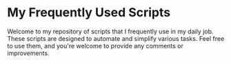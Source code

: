 # My Frequently Used Scripts

Welcome to my repository of scripts that I frequently use in my daily job. These scripts are designed to automate and simplify various tasks. Feel free to use them, and you're welcome to provide any comments or improvements.
